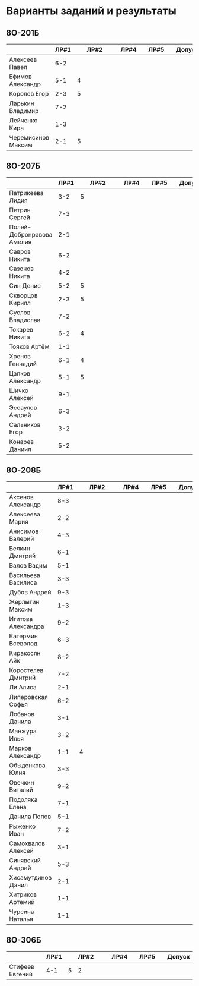 # Варианты заданий и результаты

## 8О-201Б
|                           | ЛР#1 |   | ЛР#2 |   |   | ЛР#4 |   | ЛР#5 |   |   Допуск   |
|---------------------------|------|---|------|---|---|------|---|------|---|------------|
| Алексеев Павел            | 6-2  |   |      |   |   |      |   |      |   |            |
| Ефимов Александр          | 5-1  | 4 |      |   |   |      |   |      |   |            |
| Королёв Егор              | 2-3  | 5 |      |   |   |      |   |      |   |            |
| Ларькин Владимир          | 7-2  |   |      |   |   |      |   |      |   |            |
| Лейченко Кира             | 1-3  |   |      |   |   |      |   |      |   |            |
| Черемисинов Максим        | 2-1  | 5 |      |   |   |      |   |      |   |            |

## 8О-207Б
|                           | ЛР#1 |   | ЛР#2 |   |   | ЛР#4 |   | ЛР#5 |   |   Допуск   |
|---------------------------|------|---|------|---|---|------|---|------|---|------------|
| Патрикеева Лидия          | 3-2  | 5 |      |   |   |      |   |      |   |            |
| Петрин Сергей             | 7-3  |   |      |   |   |      |   |      |   |            |
| Полей-Добронравова Амелия | 2-1  |   |      |   |   |      |   |      |   |            |
| Савров Никита             | 6-2  |   |      |   |   |      |   |      |   |            |
| Сазонов Никита            | 4-2  |   |      |   |   |      |   |      |   |            |
| Син Денис                 | 5-2  | 5 |      |   |   |      |   |      |   |            |
| Скворцов Кирилл           | 2-3  | 5 |      |   |   |      |   |      |   |            |
| Суслов Владислав          | 7-2  |   |      |   |   |      |   |      |   |            |
| Токарев Никита            | 6-2  | 4 |      |   |   |      |   |      |   |            |
| Тояков Артём              | 1-1  |   |      |   |   |      |   |      |   |            |
| Хренов Геннадий           | 6-1  | 4 |      |   |   |      |   |      |   |            |
| Цапков Александр          | 5-1  | 5 |      |   |   |      |   |      |   |            |
| Шичко Алексей             | 9-1  |   |      |   |   |      |   |      |   |            |
| Эссаулов Андрей           | 6-3  |   |      |   |   |      |   |      |   |            |
| Сальников Егор            | 3-2  |   |      |   |   |      |   |      |   |            |
| Конарев Даниил            | 5-2  |   |      |   |   |      |   |      |   |            |

## 8О-208Б
|                           | ЛР#1 |   | ЛР#2 |   |   | ЛР#4 |   | ЛР#5 |   |   Допуск   |
|---------------------------|------|---|------|---|---|------|---|------|---|------------|
| Аксенов Александр         | 8-3  |   |      |   |   |      |   |      |   |            |
| Алексеева Мария           | 2-2  |   |      |   |   |      |   |      |   |            |
| Анисимов Валерий          | 4-3  |   |      |   |   |      |   |      |   |            |
| Белкин Дмитрий            | 6-1  |   |      |   |   |      |   |      |   |            |
| Валов Вадим               | 5-1  |   |      |   |   |      |   |      |   |            |
| Васильева Василиса        | 3-3  |   |      |   |   |      |   |      |   |            |
| Дубов Андрей              | 9-3  |   |      |   |   |      |   |      |   |            |
| Жерлыгин Максим           | 1-3  |   |      |   |   |      |   |      |   |            |
| Игитова Александра        | 9-2  |   |      |   |   |      |   |      |   |            |
| Катермин Всеволод         | 6-3  |   |      |   |   |      |   |      |   |            |
| Киракосян Айк             | 8-2  |   |      |   |   |      |   |      |   |            |
| Коростелев Дмитрий        | 7-2  |   |      |   |   |      |   |      |   |            |
| Ли Алиса                  | 2-1  |   |      |   |   |      |   |      |   |            |
| Липеровская Софья         | 6-2  |   |      |   |   |      |   |      |   |            |
| Лобанов Данила            | 3-1  |   |      |   |   |      |   |      |   |            |
| Манжура Илья              | 3-2  |   |      |   |   |      |   |      |   |            |
| Марков Александр          | 1-1  | 4 |      |   |   |      |   |      |   |            |
| Обыденкова Юлия           | 3-3  |   |      |   |   |      |   |      |   |            |
| Овечкин Виталий           | 9-2  |   |      |   |   |      |   |      |   |            |
| Подоляка Елена            | 7-1  |   |      |   |   |      |   |      |   |            |
| Данила Попов              | 5-1  |   |      |   |   |      |   |      |   |            |
| Рыженко Иван              | 7-2  |   |      |   |   |      |   |      |   |            |
| Самохвалов Алексей        | 3-1  |   |      |   |   |      |   |      |   |            |
| Синявский Андрей          | 5-3  |   |      |   |   |      |   |      |   |            |
| Хисамутдинов Данил        | 2-1  |   |      |   |   |      |   |      |   |            |
| Хитриков Артемий          | 1-1  |   |      |   |   |      |   |      |   |            |
| Чурсина Наталья           | 1-1  |   |      |   |   |      |   |      |   |            |

## 8О-306Б
|                           | ЛР#1 |   | ЛР#2 |   |   | ЛР#4 |   | ЛР#5 |   |   Допуск   |
|---------------------------|------|---|------|---|---|------|---|------|---|------------|
| Стифеев Евгений           | 4-1  | 5 |  2   |   |   |      |   |      |   |            |
